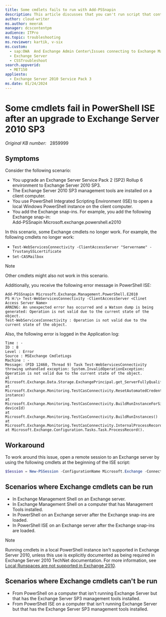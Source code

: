 ```yaml
---
title: Some cmdlets fails to run with Add-PSSnapin
description: This article discusses that you can't run script that contains Add-PSSnapin and Test-WebServicesConnectivity cmdlets in PowerShell ISE. This problem occurs after you upgrade an Exchange Server environment to Exchange Server 2010 SP3. This article provides a workaround.
author: cloud-writer
ms.author: meerak
manager: dcscontentpm
audience: ITPro
ms.topic: troubleshooting
ms.reviewer: kartik, v-six
ms.custom: 
  - sap:OWA  And Exchange Admin Center\Issues connecting to Exchange Management Shell
  - Exchange Server
  - CSSTroubleshoot
search.appverid: 
  - MET150
appliesto: 
  - Exchange Server 2010 Service Pack 3
ms.date: 01/24/2024
---
```

# Some cmdlets fail in PowerShell ISE after an upgrade to Exchange Server 2010 SP3

_Original KB number:_ &nbsp; 2859999

## Symptoms

Consider the following scenario:

- You upgrade an Exchange Server Service Pack 2 (SP2) Rollup 6 environment to Exchange Server 2010 SP3.
- The Exchange Server 2010 SP3 management tools are installed on a client computer.
- You use PowerShell Integrated Scripting Environment (ISE) to open a local Windows PowerShell instance on the client computer.
- You add the Exchange snap-ins. For example, you add the following Exchange snap-in:  
  Add-PSSnapin Microsoft.exchange.powershell.e2010

In this scenario, some Exchange cmdlets no longer work. For example, the following cmdlets no longer work:

- `Test-WebServicesConnectivity -ClientAccessServer "Servername" -TrustanySSLcertificate`
- `Set-CASMailbox`

> [!NOTE]
> Other cmdlets might also not work in this scenario.

Additionally, you receive the following error message in PowerShell ISE:

```console
Add-PSSSnapin Microsoft.Exchange.Management.PowerShell.E2010
PS H:\> Test-WebServicesConnectivity -ClientAccessServer <Clinet Access Server Name>
ARNING: An unexpected error has occurred and a Watson dump is being generated: Operation is not valid due to the current state of the object.
Test-WebServicesConnectivity : Operation is not valid due to the current state of the object.
```

Also, the following error is logged in the Application log:

```console
Time : -
ID : 8
Level : Error
Source : MSExchange CmdletLogs
Machine : -
Message: (PID 12460, Thread 9) Task Test-WebServicesConnectivity throwing unhandled exception: System.InvalidOperationException: Operation is not valid due to the current state of the object.
at Microsoft.Exchange.Data.Storage.ExchangePrincipal.get_ServerFullyQualifiedDomainName()
at Microsoft.Exchange.Monitoring.TestCasConnectivity.ResetAutomatedCredentialsAndVerify(TestCasConnectivityRunInstance instance)
at Microsoft.Exchange.Monitoring.TestCasConnectivity.BuildRunInstanceForSiteMBox(String deviceId)
at Microsoft.Exchange.Monitoring.TestCasConnectivity.BuildRunInstances()
at Microsoft.Exchange.Monitoring.TestCasConnectivity.InternalProcessRecord()
at Microsoft.Exchange.Configuration.Tasks.Task.ProcessRecord().
```

## Workaround

To work around this issue, open a remote session to an Exchange server by using the following cmdlets at the beginning of the ISE script:

```powershell
$Session = New-PSSession -ConfigurationName Microsoft.Exchange -ConnectionUri http://<FQDN of Exchange 2010 server>/PowerShell/ -Authentication Kerberos import-pssession $session add-pssnapin microsoft.exchange* test-webservicesconnectivity -clientaccessserver CASSERVER -trustanysslcertificate
```

## Scenarios where Exchange cmdlets can be run

- In Exchange Management Shell on an Exchange server.
- In Exchange Management Shell on a computer that has Management Tools installed.
- In PowerShell on an Exchange server after the Exchange snap-ins are loaded.
- In PowerShell ISE on an Exchange server after the Exchange snap-ins are loaded.

> [!NOTE]
> Running cmdlets in a local PowerShell instance isn't supported in Exchange Server 2010, unless this use is explicitly documented as being required in Exchange Server 2010 TechNet documentation. For more information, see [Local Runspaces are not supported in Exchange 2010](/archive/blogs/dvespa/local-runspaces-are-not-supported-in-exchange-2010).

## Scenarios where Exchange cmdlets can't be run

- From PowerShell on a computer that isn't running Exchange Server but that has the Exchange Server SP3 management tools installed.
- From PowerShell ISE on a computer that isn't running Exchange Server but that has the Exchange Server SP3 management tools installed.
